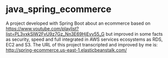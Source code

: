 # java_spring_ecommerce
A project developed with Spring Boot about an ecommerce based on https://www.youtube.com/playlist?list=PL3vxkSlW2FvU9z7Gz_Nn3E69HjEvv55_G 
but improved in some facts as security, speed and full integrated in AWS services ecosystems as RDS, EC2 and S3. The URL of this project transcripted and improved by me is: http://spring-ecommerce.us-east-1.elasticbeanstalk.com/

